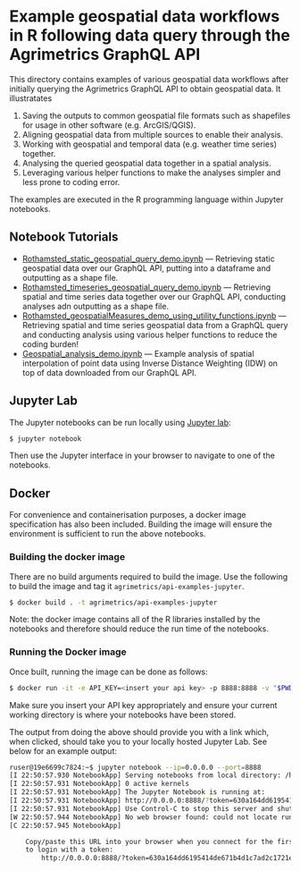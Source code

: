 # Example geospatial data workflows in R following data query through the Agrimetrics GraphQL API

This directory contains examples of various geospatial data workflows after initially querying the Agrimetrics GraphQL API to obtain geospatial data. It illustratates

1. Saving the outputs to common geospatial file formats such as shapefiles for usage in other software (e.g. ArcGIS/QGIS).
2. Aligning geospatial data from multiple sources to enable their analysis.
3. Working with geospatial and temporal data (e.g. weather time series) together.
4. Analysing the queried geospatial data together in a spatial analysis.
5. Leveraging various helper functions to make the analyses simpler and less prone to coding error.

The examples are executed in the R programming language within Jupyter notebooks.

## Notebook Tutorials

* [Rothamsted_static_geospatial_query_demo.ipynb](./Rothamsted_static_geospatial_query_demo.ipynb) &mdash; Retrieving static geospatial data over our GraphQL API, putting into a dataframe and outputting as a shape file.
* [Rothamsted_timeseries_geospatial_query_demo.ipynb](./Rothamsted_timeseries_geospatial_query_demo.ipynb) &mdash; Retrieving spatial and time series data together over our GraphQL API, conducting analyses adn outputting as a shape file.
* [Rothamsted_geospatialMeasures_demo_using_utility_functions.ipynb](./othamsted_geospatialMeasures_demo_using_utility_functions.ipynb)  &mdash; Retrieving spatial and time series geospatial data from a GraphQL query and conducting analysis using various helper functions to reduce the coding burden!
* [Geospatial_analysis_demo.ipynb](./Geospatial_analysis_demo.ipynb) &mdash; Example analysis of spatial interpolation of point data using Inverse Distance Weighting (IDW) on top of data downloaded from our GraphQL API.

## Jupyter Lab

The Jupyter notebooks can be run locally using [Jupyter lab](https://jupyterlab.readthedocs.io/en/stable/getting_started/installation.html):
```bash
$ jupyter notebook
```
Then use the Jupyter interface in your browser to navigate to one of the notebooks.

## Docker

For convenience and containerisation purposes, a docker image specification has also been included. Building the image will ensure the environment is sufficient to run the above notebooks.

### Building the docker image

There are no build arguments required to build the image. Use the following to build the image and tag it `agrimetrics/api-examples-jupyter`.

```bash
$ docker build . -t agrimetrics/api-examples-jupyter
```

Note: the docker image contains all of the R libraries installed by the notebooks and therefore should reduce the run time of the notebooks.

### Running the Docker image

Once built, running the image can be done as follows:

```bash
$ docker run -it -e API_KEY=<insert your api key> -p 8888:8888 -v "$PWD":/home/ruser agrimetrics/api-examples-jupyter
```

Make sure you insert your API key appropriately and ensure your current working directory is where your notebooks have been stored.

The output from doing the above should provide you with a link which, when clicked, should take you to your locally hosted Jupyter Lab. See below for an example output:

```bash
ruser@19e6699c7824:~$ jupyter notebook --ip=0.0.0.0 --port=8888
[I 22:50:57.930 NotebookApp] Serving notebooks from local directory: /home/ruser
[I 22:50:57.931 NotebookApp] 0 active kernels
[I 22:50:57.931 NotebookApp] The Jupyter Notebook is running at:
[I 22:50:57.931 NotebookApp] http://0.0.0.0:8888/?token=630a164dd6195414de671b4d1c7ad2c1721e7d2d624db047
[I 22:50:57.931 NotebookApp] Use Control-C to stop this server and shut down all kernels (twice to skip confirmation).
[W 22:50:57.944 NotebookApp] No web browser found: could not locate runnable browser.
[C 22:50:57.945 NotebookApp]

    Copy/paste this URL into your browser when you connect for the first time,
    to login with a token:
        http://0.0.0.0:8888/?token=630a164dd6195414de671b4d1c7ad2c1721e7d2d624db047
```
